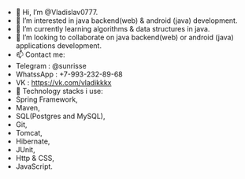 - 👋 Hi, I’m @Vladislav0777.
- 👀 I’m interested in java backend(web) & android (java) development.
- 🌱 I’m currently learning algorithms & data structures in java.
- 💞️ I’m looking to collaborate on java backend(web) or android (java) applications development.
- 📫 Contact me:
- Telegram     : @sunrisse
- WhatssApp    : +7-993-232-89-68
- VK           : https://vk.com/vladikkkx
- 💼 Technology stacks i use: 
- Spring Framework, 
- Maven, 
- SQL(Postgres and MySQL), 
- Git, 
- Tomcat, 
- Hibernate,
- JUnit,
- Http & CSS,
- JavaScript.
<!---
Vladislav0777/Vladislav0777 is a ✨ special ✨ repository because its `README.md` (this file) appears on your GitHub profile.
You can click the Preview link to take a look at your changes.
--->
